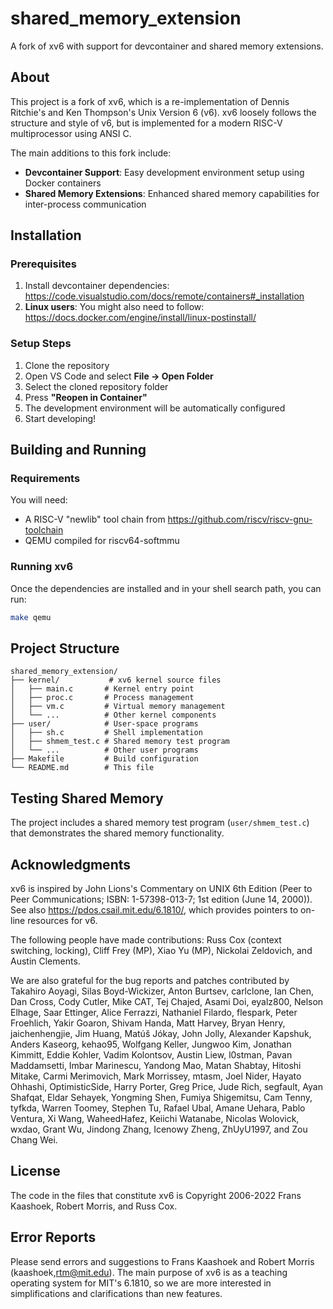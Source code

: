 # shared_memory_extension

A fork of xv6 with support for devcontainer and shared memory extensions.

## About

This project is a fork of xv6, which is a re-implementation of Dennis Ritchie's and Ken Thompson's Unix Version 6 (v6). xv6 loosely follows the structure and style of v6, but is implemented for a modern RISC-V multiprocessor using ANSI C.

The main additions to this fork include:
- **Devcontainer Support**: Easy development environment setup using Docker containers
- **Shared Memory Extensions**: Enhanced shared memory capabilities for inter-process communication

## Installation

### Prerequisites
1. Install devcontainer dependencies: https://code.visualstudio.com/docs/remote/containers#_installation
2. **Linux users**: You might also need to follow: https://docs.docker.com/engine/install/linux-postinstall/

### Setup Steps
1. Clone the repository
2. Open VS Code and select **File → Open Folder**
3. Select the cloned repository folder
4. Press **"Reopen in Container"**
5. The development environment will be automatically configured
6. Start developing!

## Building and Running

### Requirements
You will need:
- A RISC-V "newlib" tool chain from https://github.com/riscv/riscv-gnu-toolchain
- QEMU compiled for riscv64-softmmu

### Running xv6
Once the dependencies are installed and in your shell search path, you can run:
```bash
make qemu
```

## Project Structure

```
shared_memory_extension/
├── kernel/           # xv6 kernel source files
│   ├── main.c       # Kernel entry point
│   ├── proc.c       # Process management
│   ├── vm.c         # Virtual memory management
│   └── ...          # Other kernel components
├── user/            # User-space programs
│   ├── sh.c         # Shell implementation
│   ├── shmem_test.c # Shared memory test program
│   └── ...          # Other user programs
├── Makefile         # Build configuration
└── README.md        # This file
```

## Testing Shared Memory

The project includes a shared memory test program (`user/shmem_test.c`) that demonstrates the shared memory functionality.

## Acknowledgments

xv6 is inspired by John Lions's Commentary on UNIX 6th Edition (Peer to Peer Communications; ISBN: 1-57398-013-7; 1st edition (June 14, 2000)). See also https://pdos.csail.mit.edu/6.1810/, which provides pointers to on-line resources for v6.

The following people have made contributions: Russ Cox (context switching, locking), Cliff Frey (MP), Xiao Yu (MP), Nickolai Zeldovich, and Austin Clements.

We are also grateful for the bug reports and patches contributed by Takahiro Aoyagi, Silas Boyd-Wickizer, Anton Burtsev, carlclone, Ian Chen, Dan Cross, Cody Cutler, Mike CAT, Tej Chajed, Asami Doi, eyalz800, Nelson Elhage, Saar Ettinger, Alice Ferrazzi, Nathaniel Filardo, flespark, Peter Froehlich, Yakir Goaron, Shivam Handa, Matt Harvey, Bryan Henry, jaichenhengjie, Jim Huang, Matúš Jókay, John Jolly, Alexander Kapshuk, Anders Kaseorg, kehao95, Wolfgang Keller, Jungwoo Kim, Jonathan Kimmitt, Eddie Kohler, Vadim Kolontsov, Austin Liew, l0stman, Pavan Maddamsetti, Imbar Marinescu, Yandong Mao, Matan Shabtay, Hitoshi Mitake, Carmi Merimovich, Mark Morrissey, mtasm, Joel Nider, Hayato Ohhashi, OptimisticSide, Harry Porter, Greg Price, Jude Rich, segfault, Ayan Shafqat, Eldar Sehayek, Yongming Shen, Fumiya Shigemitsu, Cam Tenny, tyfkda, Warren Toomey, Stephen Tu, Rafael Ubal, Amane Uehara, Pablo Ventura, Xi Wang, WaheedHafez, Keiichi Watanabe, Nicolas Wolovick, wxdao, Grant Wu, Jindong Zhang, Icenowy Zheng, ZhUyU1997, and Zou Chang Wei.

## License

The code in the files that constitute xv6 is Copyright 2006-2022 Frans Kaashoek, Robert Morris, and Russ Cox.

## Error Reports

Please send errors and suggestions to Frans Kaashoek and Robert Morris (kaashoek,rtm@mit.edu). The main purpose of xv6 is as a teaching operating system for MIT's 6.1810, so we are more interested in simplifications and clarifications than new features.



